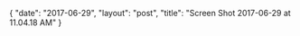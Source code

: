 {
   "date": "2017-06-29",
   "layout": "post",
   "title": "Screen Shot 2017-06-29 at 11.04.18 AM"
}

